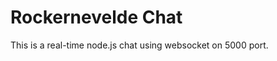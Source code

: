Rockernevelde Chat
==================

This is a real-time node.js chat using websocket on 5000 port.